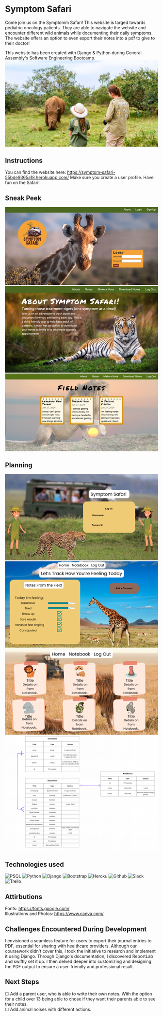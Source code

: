 # Symptom Safari 
Come join us on the Symptomm Safari! This website is targed towards pediatric oncology patients. They are able to navigate the website and encounter different wild animals while documenting their daily symptoms. The website offers an option to even export their notes into a pdf to give to their doctor!

This website has been created with Django & Python during General Assembly's Software Engineering Bootcamp. 
![Hippo](main_app/static/images/Child-and-parent.png  "width='800' height='400'")
## Instructions
You can find the website here: https://symptom-safari-55bde9365a18.herokuapp.com/
Make sure you create a user profile. Have fun on the Safari! 
##  Sneak Peek
![Login Page](main_app/static/images/login-page.png "Login Page with a giraffe")
![About Page](main_app/static/images/About-page.png "About page with description of the app with a tiger in the background")
![Index Page](main_app/static/images/index-page.png "Index page showing abbreviated information from each note with a lion in the background")
##  Planning 
![WireFrame Login](main_app/static/images/homepg-wireframe.png "WireFrame for login page")
![WireFrame Create](main_app/static/images/create-wireframe.png "WireFrame for creating a note")
![WireFrame Index](main_app/static/images/index-wireframe.png "WireFrame for index page")
![ERD](main_app/static/images/planning-erd.png "ERD showing user has one to many notes with many to many moods")
##  Technologies used
![PSQL](https://img.shields.io/badge/PostgreSQL-316192?style=for-the-badge&logo=postgresql&logoColor=white)
![Python](https://img.shields.io/badge/Python-14354C?style=for-the-badge&logo=python&logoColor=white)
![Django](https://img.shields.io/badge/Django-092E20?style=for-the-badge&logo=django&logoColor=white)
![Bootstrap](https://img.shields.io/badge/Bootstrap-563D7C?style=for-the-badge&logo=bootstrap&logoColor=white)
![Heroku](https://img.shields.io/badge/Heroku-430098?style=for-the-badge&logo=heroku&logoColor=white)
![Github](https://img.shields.io/badge/GitHub-100000?style=for-the-badge&logo=github&logoColor=white)
![Slack](https://img.shields.io/badge/Slack-4A154B?style=for-the-badge&logo=slack&logoColor=white)
![Trello](https://img.shields.io/badge/Trello-0052CC?style=for-the-badge&logo=trello&logoColor=white)

##  Attirbutions
Fonts: https://fonts.google.com/
<br>
Illustrations and Photos: https://www.canva.com/

##  Challenges Encountered During Development
I envisioned a seamless feature for users to export their journal entries to PDF, essential for sharing with healthcare providers. Although our coursework didn't cover this, I took the initiative to research and implement it using Django. Through Django's documentation, I discovered ReportLab and swiftly set it up. I then delved deeper into customizing and designing the PDF output to ensure a user-friendly and professional result.

##  Next Steps
&#9744; Add a parent user, who is able to write their own notes. With the option for a child over 13 being able to chose if they want their parents able to see their notes.
<br>
&#9744; Add animal noises with different actions.
